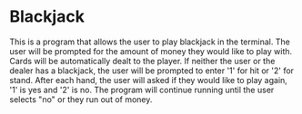 # Blackjack

This is a program that allows the user to play blackjack in the terminal. The user will be prompted for the amount of money they would like to play with. Cards will be automatically dealt to the player. If neither the user or the dealer has a blackjack, the user will be prompted to enter '1' for hit or '2' for stand. After each hand, the user will asked if they would like to play again, '1' is yes and '2' is no. The program will continue running until the user selects "no" or they run out of money.
